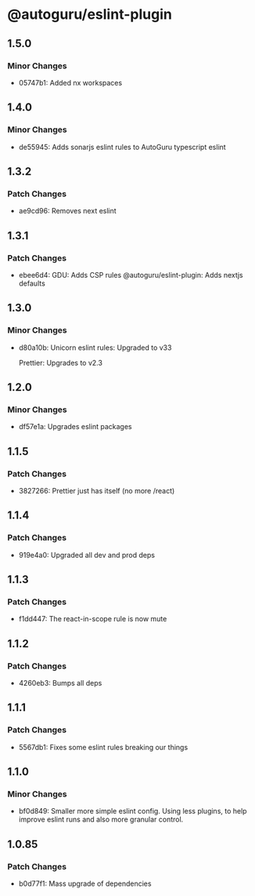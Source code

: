 # @autoguru/eslint-plugin

## 1.5.0

### Minor Changes

-   05747b1: Added nx workspaces

## 1.4.0

### Minor Changes

-   de55945: Adds sonarjs eslint rules to AutoGuru typescript eslint

## 1.3.2

### Patch Changes

-   ae9cd96: Removes next eslint

## 1.3.1

### Patch Changes

-   ebee6d4: GDU: Adds CSP rules @autoguru/eslint-plugin: Adds nextjs defaults

## 1.3.0

### Minor Changes

-   d80a10b: Unicorn eslint rules: Upgraded to v33

    Prettier: Upgrades to v2.3

## 1.2.0

### Minor Changes

-   df57e1a: Upgrades eslint packages

## 1.1.5

### Patch Changes

-   3827266: Prettier just has itself (no more /react)

## 1.1.4

### Patch Changes

-   919e4a0: Upgraded all dev and prod deps

## 1.1.3

### Patch Changes

-   f1dd447: The react-in-scope rule is now mute

## 1.1.2

### Patch Changes

-   4260eb3: Bumps all deps

## 1.1.1

### Patch Changes

-   5567db1: Fixes some eslint rules breaking our things

## 1.1.0

### Minor Changes

-   bf0d849: Smaller more simple eslint config. Using less plugins, to help
    improve eslint runs and also more granular control.

## 1.0.85

### Patch Changes

-   b0d77f1: Mass upgrade of dependencies
